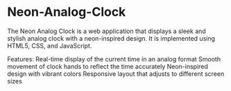 # Neon-Analog-Clock
The Neon Analog Clock is a web application that displays a sleek and stylish analog clock with a neon-inspired design. It is implemented using HTML5, CSS, and JavaScript.



Features:
  Real-time display of the current time in an analog format
  Smooth movement of clock hands to reflect the time accurately
  Neon-inspired design with vibrant colors
  Responsive layout that adjusts to different screen sizes
